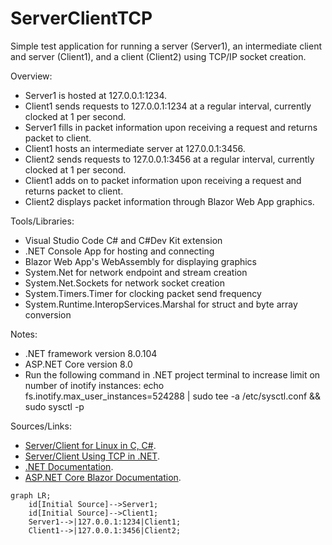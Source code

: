 # ServerClientTCP
Simple test application for running a server (Server1), an intermediate client and server (Client1), and a client (Client2) using TCP/IP socket creation.

Overview:
* Server1 is hosted at 127.0.0.1:1234.
* Client1 sends requests to 127.0.0.1:1234 at a regular interval, currently clocked at 1 per second.
* Server1 fills in packet information upon receiving a request and returns packet to client.
* Client1 hosts an intermediate server at 127.0.0.1:3456.
* Client2 sends requests to 127.0.0.1:3456 at a regular interval, currently clocked at 1 per second.
* Client1 adds on to packet information upon receiving a request and returns packet to client.
* Client2 displays packet information through Blazor Web App graphics.

Tools/Libraries:
* Visual Studio Code C# and C#Dev Kit extension
* .NET Console App for hosting and connecting
* Blazor Web App's WebAssembly for displaying graphics
* System.Net for network endpoint and stream creation
* System.Net.Sockets for network socket creation
* System.Timers.Timer for clocking packet send frequency
* System.Runtime.InteropServices.Marshal for struct and byte array conversion

Notes:
* .NET framework version 8.0.104
* ASP.NET Core version 8.0
* Run the following command in .NET project terminal to increase limit on number of inotify instances:
echo fs.inotify.max_user_instances=524288 | sudo tee -a /etc/sysctl.conf && sudo sysctl -p

Sources/Links:
* [Server/Client for Linux in C, C#](https://github.com/sam2home/SamTestPlatform_ARM).
* [Server/Client Using TCP in .NET](https://www.c-sharpcorner.com/UploadFile/201fc1/creating-a-serversharp47client-application-using-only-tcp-prot/).
* [.NET Documentation](https://learn.microsoft.com/en-us/dotnet/fundamentals/).
* [ASP.NET Core Blazor Documentation](https://learn.microsoft.com/en-us/aspnet/core/blazor/?view=aspnetcore-8.0).


```mermaid
graph LR;
    id[Initial Source]-->Server1;
    id[Initial Source]-->Client1;
    Server1-->|127.0.0.1:1234|Client1;
    Client1-->|127.0.0.1:3456|Client2;
```